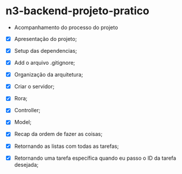 # n3-backend-projeto-pratico
- Acompanhamento do processo do projeto 

- [x] Apresentação do projeto;
- [x] Setup das dependencias;
- [x] Add o arquivo .gitignore;
- [x] Organização da arquitetura;

- [x] Criar o servidor;
- [x] Rora;
- [x] Controller;
- [x] Model;
- [x] Recap da ordem de fazer as coisas;

- [x] Retornando as listas com todas as tarefas;
- [x] Retornando uma tarefa específica quando eu passo o ID da tarefa desejada;
